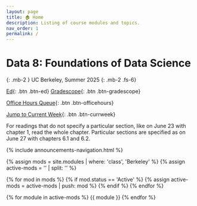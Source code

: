 ```yaml
---
layout: page
title: 🏠 Home
description: Listing of course modules and topics.
nav_order: 1
permalink: /
---
```


# **Data 8: Foundations of Data Science**

{: .mb-2 }
UC Berkeley, Summer 2025
{: .mb-2 .fs-6}

[Ed](https://edstem.org/us/courses/79204/discussion){: .btn .btn-ed}
[Gradescope](https://www.gradescope.com/courses/1042415){: .btn .btn-gradescope}
<!-- [Lecture Recordings](https://bcourses.berkeley.edu/courses/1542000/external_tools/90481){: .btn .btn-bcourses} -->
[Office Hours Queue](https://oh.data8.org/){: .btn .btn-officehours}
<!-- [Extensions](https://docs.google.com/forms/d/e/1FAIpQLSebp86RhH3cWG1_4v6dR5f_WyJ_icj3cmXoUy9p4C30typmOw/viewform){: .btn .btn-extensions} -->
[Jump to Current Week](https://www.data8.org/su25/#week-2){: .btn .btn-currweek}

For readings that do not specify a particular section, like on June 23 with chapter 1, read the whole chapter. Particular sections are specified as on June 27 with chapters 6.1 and 6.2.

{% include announcements-navigation.html %}

{% assign mods = site.modules | where: 'class', 'Berkeley' %}
{% assign active-mods = '' | split: '' %}

{% for mod in mods %}
{% if mod.status == 'Active' %}
{% assign active-mods = active-mods | push: mod %}
{% endif %}
{% endfor %}

{% for module in active-mods %}
{{ module }}
{% endfor %}

<script src="{{ '/assets/scripts/announcement-navigation.js' | relative_url }}"></script>
